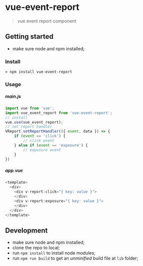 # vue-event-report
> vue event report component


## Getting started
* make sure node and npm installed;

### Install
```
> npm install vue-event-report
```

### Usage
##### main.js
```javascript
import vue from 'vue';
import vue_event_report from 'vue-event-report';
// install
vue.use(vue_event_report);
// set report handler
VReport.setReportHandler(({ event, data }) => {
    if (event == 'click') {
        // click event
    } else if (event == 'exposure') {
        // exposure event
    }
})
```
##### app.vue
```javascript
<template>
  <div>
    <div v-report:click="{ key: value }">
    </div>
    <div v-report:exposure="{ key: value }">
    </div>
  </div>
</template>
```

## Development
* make sure node and npm installed;
* clone the repo to local;
* run `npm install` to install node modules;
* run `npm run build` to get an *unminified* build file at `lib` folder;